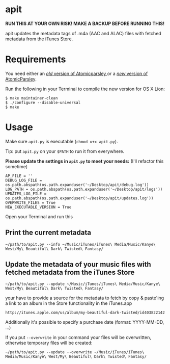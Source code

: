 # apit

**RUN THIS AT YOUR OWN RISK! MAKE A BACKUP BEFORE RUNNING THIS!**

apit updates the metadata tags of .m4a (AAC and ALAC) files with fetched
metadata from the iTunes Store.


# Requirements

You need either an [*old* version of Atomicparsley ](http://atomicparsley.sourceforge.net/)
or a [*new* version of AtomicParsley](https://bitbucket.org/wez/atomicparsley).

Run the following in your Terminal to compile the new version for OS X Lion:

    $ make maintainer-clean
    $ ./configure --disable-universal
    $ make


# Usage

Make sure `apit.py` is executable (`chmod u+x apit.py`).

Tip: put `apit.py` on your `$PATH` to run it from everywhere.

**Please update the settings in `apit.py` to meet your needs:** (I'll refactor this sometime)

    AP_FILE = ''
    DEBUG_LOG_FILE = os.path.abspath(os.path.expanduser('~/Desktop/apit/debug.log'))
    LOG_PATH = os.path.abspath(os.path.expanduser('~/Desktop/apit/logs'))
    UPDATES_LOG_FILE = os.path.abspath(os.path.expanduser('~/Desktop/apit/updates.log'))
    OVERWRITE_FILES = True
    NEW_EXECUTABLE_VERSION = True


Open your Terminal and run this

## Print the current metadata

    ~/path/to/apit.py --info ~/Music/iTunes/iTunes\ Media/Music/Kanye\ West/My\ Beautiful\ Dark\ Twisted\ Fantasy/

## Update the metadata of your music files with fetched metadata from the iTunes Store

    ~/path/to/apit.py --update ~/Music/iTunes/iTunes\ Media/Music/Kanye\ West/My\ Beautiful\ Dark\ Twisted\ Fantasy/

your have to provide a source for the metadata to fetch by copy & paste'ing
a link to an album in the Store functionality in the iTunes.app

    http://itunes.apple.com/us/album/my-beautiful-dark-twisted/id403822142

Additionally it's possible to specify a purchase date (format: YYYY-MM-DD, …)

If you put `--overwrite` in your command your files will be overwritten, otherwise temporary files will be created:

    ~/path/to/apit.py --update --overwrite ~/Music/iTunes/iTunes\ Media/Music/Kanye\ West/My\ Beautiful\ Dark\ Twisted\ Fantasy/
